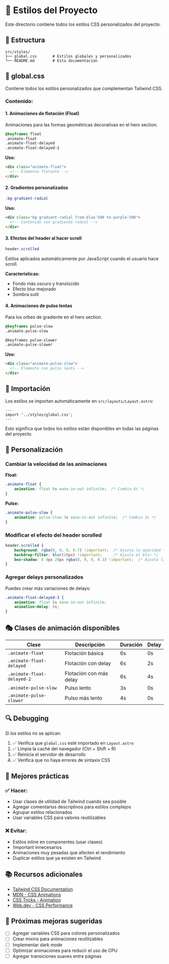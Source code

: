 # 🎨 Estilos del Proyecto

Este directorio contiene todos los estilos CSS personalizados del proyecto.

## 📁 Estructura

```
src/styles/
├── global.css       # Estilos globales y personalizados
└── README.md        # Esta documentación
```

## 🎯 global.css

Contiene todos los estilos personalizados que complementan Tailwind CSS.

### Contenido:

#### 1. **Animaciones de flotación (Float)**
Animaciones para las formas geométricas decorativas en el hero section.

```css
@keyframes float
.animate-float
.animate-float-delayed
.animate-float-delayed-2
```

**Uso:**
```html
<div class="animate-float">
  <!-- Elemento flotante -->
</div>
```

#### 2. **Gradientes personalizados**
```css
.bg-gradient-radial
```

**Uso:**
```html
<div class="bg-gradient-radial from-blue-500 to-purple-500">
  <!-- Contenido con gradiente radial -->
</div>
```

#### 3. **Efectos del header al hacer scroll**
```css
header.scrolled
```

Estilos aplicados automáticamente por JavaScript cuando el usuario hace scroll.

**Características:**
- Fondo más oscuro y translúcido
- Efecto blur mejorado
- Sombra sutil

#### 4. **Animaciones de pulso lentas**
Para los orbes de gradiente en el hero section.

```css
@keyframes pulse-slow
.animate-pulse-slow

@keyframes pulse-slower
.animate-pulse-slower
```

**Uso:**
```html
<div class="animate-pulse-slow">
  <!-- Elemento con pulso lento -->
</div>
```

## 🔧 Importación

Los estilos se importan automáticamente en `src/layouts/Layout.astro`:

```astro
---
import '../styles/global.css';
---
```

Esto significa que todos los estilos están disponibles en todas las páginas del proyecto.

## 🎨 Personalización

### Cambiar la velocidad de las animaciones

**Float:**
```css
.animate-float {
	animation: float 6s ease-in-out infinite;  /* Cambia 6s */
}
```

**Pulse:**
```css
.animate-pulse-slow {
	animation: pulse-slow 3s ease-in-out infinite;  /* Cambia 3s */
}
```

### Modificar el efecto del header scrolled

```css
header.scrolled {
	background: rgba(0, 0, 0, 0.7) !important;  /* Ajusta la opacidad */
	backdrop-filter: blur(20px) !important;     /* Ajusta el blur */
	box-shadow: 0 4px 20px rgba(0, 0, 0, 0.3) !important;  /* Ajusta la sombra */
}
```

### Agregar delays personalizados

Puedes crear más variaciones de delays:

```css
.animate-float-delayed-3 {
	animation: float 6s ease-in-out infinite;
	animation-delay: 6s;
}
```

## 🎭 Clases de animación disponibles

| Clase | Descripción | Duración | Delay |
|-------|-------------|----------|-------|
| `.animate-float` | Flotación básica | 6s | 0s |
| `.animate-float-delayed` | Flotación con delay | 6s | 2s |
| `.animate-float-delayed-2` | Flotación con más delay | 6s | 4s |
| `.animate-pulse-slow` | Pulso lento | 3s | 0s |
| `.animate-pulse-slower` | Pulso más lento | 4s | 0s |

## 🔍 Debugging

Si los estilos no se aplican:

1. ✅ Verifica que `global.css` esté importado en `Layout.astro`
2. ✅ Limpia la caché del navegador (Ctrl + Shift + R)
3. ✅ Reinicia el servidor de desarrollo
4. ✅ Verifica que no haya errores de sintaxis CSS

## 🚀 Mejores prácticas

### ✅ Hacer:
- Usar clases de utilidad de Tailwind cuando sea posible
- Agregar comentarios descriptivos para estilos complejos
- Agrupar estilos relacionados
- Usar variables CSS para valores reutilizables

### ❌ Evitar:
- Estilos inline en componentes (usar clases)
- !important innecesarios
- Animaciones muy pesadas que afecten el rendimiento
- Duplicar estilos que ya existen en Tailwind

## 📚 Recursos adicionales

- [Tailwind CSS Documentation](https://tailwindcss.com/docs)
- [MDN - CSS Animations](https://developer.mozilla.org/es/docs/Web/CSS/CSS_Animations)
- [CSS Tricks - Animation](https://css-tricks.com/almanac/properties/a/animation/)
- [Web.dev - CSS Performance](https://web.dev/css-performance/)

## 🎯 Próximas mejoras sugeridas

- [ ] Agregar variables CSS para colores personalizados
- [ ] Crear mixins para animaciones reutilizables
- [ ] Implementar dark mode
- [ ] Optimizar animaciones para reducir el uso de CPU
- [ ] Agregar transiciones suaves entre páginas
